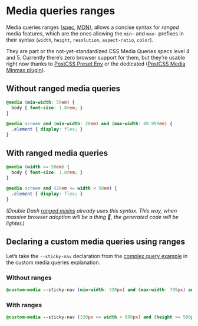 # Media queries ranges

Media queries ranges ([spec](https://www.w3.org/TR/mediaqueries-4/#mq-range-context), [MDN](https://developer.mozilla.org/en-US/docs/Web/CSS/Media_Queries/Using_media_queries#Syntax_improvements_in_Level_4)), allows a concise syntax for _ranged_ media features, which are the ones allowing the `min-` and `max-` prefixes in their syntax (`width`, `height`, `resolution`, `aspect-ratio`, `color`).

They are part or the not-yet-standardized CSS Media Queries specs level 4 and 5.  Currently there’s zero browser support for them, but they’re usable right now thanks to [PostCSS Preset Env](https://github.com/csstools/postcss-preset-env) or the dedicated ([PostCSS Media Minmax plugin](https://github.com/postcss/postcss-media-minmax)).

## Without ranged media queries

```css
@media (min-width: 50em) {
  body { font-size: 1.8rem; }
}

@media screen and (min-width: 20em) and (max-width: 49.999em) {
  .element { display: flex; }
}
```

## With ranged media queries

```css
@media (width >= 50em) {
  body { font-size: 1.8rem; }
}

@media screen and (20em <= width < 50em) {
  .element { display: flex; }
}
```

*(Double Dash [ranged mixins](/#mixins-for-ranged-media-queries) already uses this syntax. This way, when massive browser adoption will be a thing 🤞, the generated code will be lighter.)*

## Declaring a custom media queries using ranges

Let’s take the `--sticky-nav` declaration from the [complex query example](/doc/custom-media-queries.md#example-complex-query) in the custom media queries explanation.

### Without ranges

```css
@custom-media --sticky-nav (min-width: 320px) and (max-width: 799px) and (min-height: 500px);
```

### With ranges

```css
@custom-media --sticky-nav (320px <= width < 800px) and (height >= 500px);
```
